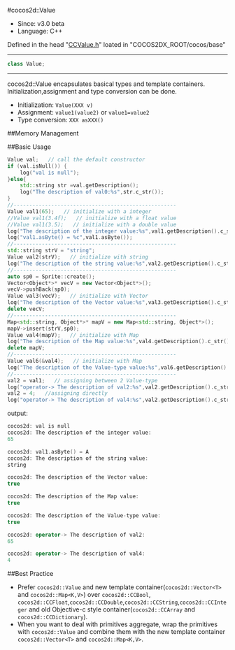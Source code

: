 #cocos2d::Value

- Since: v3.0 beta
- Language: C++

Defined in the head "[CCValue.h](https://github.com/andyque/cocos2d-x/blob/develop/cocos/base/CCValue.h)" loated in "COCOS2DX_ROOT/cocos/base"

---

```cpp
class Value;
```

---

cocos2d::Value encapsulates basical types and template containers. Initialization,assignment and type conversion can be done.

- Initialization:	`Value(XXX v)`
- Assignment: `value1(value2)`  or  `value1=value2`
- Type conversion:  `XXX asXXX()`

##Memory Management


##Basic Usage

```cpp
Value val;   // call the default constructor
if (val.isNull()) {
	log("val is null");
}else{
	std::string str =val.getDescription();
	log("The description of val0:%s",str.c_str());
}
//----------------------------------------------------
Value val1(65);   // initialize with a integer
//Value val1(3.4f);   // initialize with a float value
//Value val1(3.5);   // initialize with a double value
log("The description of the integer value:%s",val1.getDescription().c_str());
log("val1.asByte() = %c",val1.asByte());
//----------------------------------------------------
std::string strV = "string";
Value val2(strV);   // initialize with string
log("The description of the string value:%s",val2.getDescription().c_str());
//----------------------------------------------------
auto sp0 = Sprite::create();
Vector<Object*>* vecV = new Vector<Object*>();
vecV->pushBack(sp0);
Value val3(vecV);   // initialize with Vector
log("The description of the Vector value:%s",val3.getDescription().c_str());
delete vecV;
//----------------------------------------------------
Map<std::string, Object*>* mapV = new Map<std::string, Object*>();
mapV->insert(strV,sp0);
Value val4(mapV);   // initialize with Map
log("The description of the Map value:%s",val4.getDescription().c_str());
delete mapV;
//----------------------------------------------------
Value val6(&val4);   // initialize with Map
log("The description of the Value-type value:%s",val6.getDescription().c_str());
//----------------------------------------------------
val2 = val1;   // assigning between 2 Value-type
log("operator-> The description of val2:%s",val2.getDescription().c_str());
val2 = 4;   //assigning directly
log("operator-> The description of val4:%s",val2.getDescription().c_str());
```

output:

```cpp
cocos2d: val is null
cocos2d: The description of the integer value:
65

cocos2d: val1.asByte() = A
cocos2d: The description of the string value:
string

cocos2d: The description of the Vector value:
true

cocos2d: The description of the Map value:
true

cocos2d: The description of the Value-type value:
true

cocos2d: operator-> The description of val2:
65

cocos2d: operator-> The description of val4:
4
```

##Best Practice
- Prefer `cocos2d::Value` and new template container(`cocos2d::Vector<T>` and `cocos2d::Map<K,V>`) over `cocos2d::CCBool`, `cocos2d::CCFloat`,`cocos2d::CCDouble`,`cocos2d::CCString`,`cocos2d::CCInteger` and old Objective-c style container(`cocos2d::CCArray` and `cocos2d::CCDictionary`).
- When you want to deal with primitives aggregate, wrap the primitives with `cocos2d::Value` and combine them with the new template container `cocos2d::Vector<T>` and `cocos2d::Map<K,V>`.
